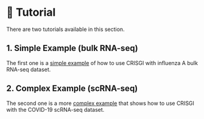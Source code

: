 # 📖 Tutorial

There are two tutorials available in this section.

## 1. Simple Example (bulk RNA-seq)
The first one is a [simple example](tutorial/gse30550.md) of how to use CRISGI with influenza A bulk RNA-seq dataset.

## 2. Complex Example (scRNA-seq)
The second one is a more [complex example](tutorial/covid.md) that shows how to use CRISGI with the COVID-19 scRNA-seq dataset.